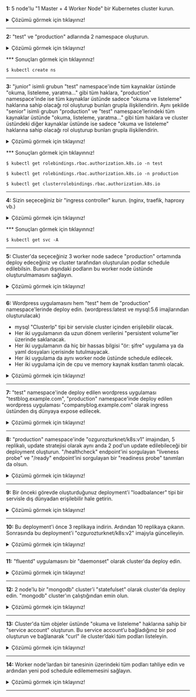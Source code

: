 **1:** 5 node'lu "1 Master + 4 Worker Node" bir Kubernetes cluster kurun. 
<details>
  <summary>Çözümü görmek için tıklayınız!</summary>
Minikube:

```
$ minikube start --node=5
```

AKS:

```
$ az group create --name rg-k8sproje --location northeurope

$ az aks create --name aks-k8sproje --resource-group rg-k8sproje --node-vm-size Standard_B2ms --node-count 4 --location northeurope

$ az aks get-credentials --name aks-k8sproje --resource-group rg-k8sproje
```
</details>

***
**2:** "test" ve "production" adlarında 2 namespace oluşturun.
<details>
  <summary>Çözümü görmek için tıklayınız!</summary>

```
$ kubectl create namespace test

$ kubectl create namespace production
```
</details>

*** Sonuçları görmek için tıklayınnız!

```
$ kubectl create ns

```
***
**3:** "junior" isimli grubun "test" namespace'inde tüm kaynaklar üstünde "okuma, listeleme, yaratma..." gibi tüm haklara, "production" namespace'inde ise tüm kaynaklar üstünde sadece "okuma ve listeleme" haklarına sahip olacağı rol oluşturup bunları grupla ilişkilendirin. Aynı şekilde "senior" isimli grubun "production" ve "test" namespace'lerindeki tüm kaynaklar üstünde "okuma, listeleme, yaratma..." gibi tüm haklara ve cluster üstündeki diğer kaynaklar üstünde ise sadece "okuma ve listeleme" haklarına sahip olacağı rol oluşturup bunları grupla ilişkilendirin.

<details>
  <summary>Çözümü görmek için tıklayınız!</summary>

```
$ kubectl apply -f ./yaml/jr-production-rb.yaml

$ kubectl apply -f ./yaml/jr-test-rb.yaml

$ kubectl apply -f ./yaml/sr-cluster-crb.yaml

$ kubectl apply -f ./yaml/sr-production-rb.yaml

$ kubectl apply -f ./yaml/sr-test-rb.yaml
```
</details>

*** Sonuçları görmek için tıklayınnız!

```
$ kubectl get rolebindings.rbac.authorization.k8s.io -n test

$ kubectl get rolebindings.rbac.authorization.k8s.io -n production

$ kubectl get clusterrolebindings.rbac.authorization.k8s.io

```


***
**4:** Sizin seçeceğiniz bir "ingress controller" kurun. (nginx, traefik, haproxy vb.)

<details>
  <summary>Çözümü görmek için tıklayınız!</summary>

Nginx: https://kubernetes.github.io/ingress-nginx/deploy/

AKS:
```
$ kubectl apply -f https://raw.githubusercontent.com/kubernetes/ingress-nginx/controller-v0.47.0/deploy/static/provider/cloud/deploy.yaml
```

Minikube:
```
$ minikube addons enable ingress
```
</details>

*** Sonuçları görmek için tıklayınnız!

```
$ kubectl get svc -A

```
***
**5:** Cluster'da seçeceğiniz 3 worker node sadece "production" ortamında deploy edeceğiniz ve cluster tarafından oluşturulan podlar schedule edilebilsin. Bunun dışındaki podların bu worker node üstünde oluşturulmamasını sağlayın. 
<details>
  <summary>Çözümü görmek için tıklayınız!</summary>

```
$ node1=$(kubectl get no -o jsonpath="{.items[1].metadata.name}")

$ node2=$(kubectl get no -o jsonpath="{.items[2].metadata.name}")

$ node3=$(kubectl get no -o jsonpath="{.items[3].metadata.name}")

$ kubectl taint node $node1 tier=production:NoSchedule

$ kubectl taint node $node2 tier=production:NoSchedule

$ kubectl taint node $node3 tier=production:NoSchedule

$ kubectl label node $node1 tier=production

$ kubectl label node $node2 tier=production

$ kubectl label node $node3 tier=production
```

</details>

***
**6:** Wordpress uygulamasını hem "test" hem de "production" namespace'lerinde deploy edin. (wordpress:latest ve mysql:5.6 imajlarından oluşturulacak)

- mysql "ClusterIp" tipi bir servisle cluster içinden erişilebilir olacak. 
- Her iki uygulamanın da uzun dönem verilerini "persistent volume"ler üzerinde saklanacak.
- Her iki uygulamanın da hiç bir hassas bilgisi "ör: şifre" uygulama ya da yaml dosyaları içerisinde tutulmayacak. 
- Her iki uygulama da aynı worker node üstünde schedule edilecek.
- Her iki uygulama için de cpu ve memory kaynak kısıtları tanımlı olacak.  
<details>
  <summary>Çözümü görmek için tıklayınız!</summary>

```
$ kubectl create secret generic mysql-test-secret -n test --from-file=MYSQL_ROOT_PASSWORD=./yaml/mysql_root_password.txt --from-file=MYSQL_USER=./yaml/mysql_user.txt --from-file=MYSQL_PASSWORD=./yaml/mysql_password.txt --from-file=MYSQL_DATABASE=./yaml/mysql_database.txt

$ kubectl create secret generic mysql-prod-secret -n production --from-file=MYSQL_ROOT_PASSWORD=./yaml/mysql_root_password.txt --from-file=MYSQL_USER=./yaml/mysql_user.txt --from-file=MYSQL_PASSWORD=./yaml/mysql_password.txt --from-file=MYSQL_DATABASE=./yaml/mysql_database.txt

$ kubectl apply -f ./yaml/wptest.yaml

$ kubectl apply -f ./yaml/wpprod.yaml

$ kubectl get all -n test

$ kubectl get all -n production

$ kubectl port-forward deployment/wp-deployment -n test 8080:80

$ kubectl port-forward deployment/wp-deployment -n production 8080:80

```

</details>

***
**7:** "test" namespace'inde deploy edilen wordpress uygulaması "testblog.example.com", "production" namespace'inde deploy edilen wordpress uygulaması "companyblog.example.com" olarak ingress üstünden dış dünyaya expose edilecek.
<details>
  <summary>Çözümü görmek için tıklayınız!</summary>

```
$ kubectl apply -f ./yaml/wpingress.yaml

$ kubectl get ingress -A -w

```

</details>

***
**8:** "production" namespace'inde "ozgurozturknet/k8s:v1" imajından, 5 replikalı, update stratejisi olarak aynı anda 2 pod'un update edilebileceği bir deployment oluşturun. "/healthcheck" endpoint'ini sorgulayan "liveness probe" ve "/ready" endpoint'ini sorgulayan bir "readiness probe" tanımları da olsun. 
<details>
  <summary>Çözümü görmek için tıklayınız!</summary>

```
$ kubectl apply -f ./yaml/deployment.yaml
```

</details>

***
**9:** Bir önceki görevde oluşturduğunuz deployment'i "loadbalancer" tipi bir servisle dış dünyadan erişilebilir hale getirin. 
<details>
  <summary>Çözümü görmek için tıklayınız!</summary>

```
$ kubectl expose deployment k8s-deployment --type=LoadBalancer -n production

$ kubectl get svc
```

</details>

***
**10:** Bu deployment'i önce 3 replikaya indirin. Ardından 10 replikaya çıkarın. Sonrasında bu deployment'i "ozgurozturknet/k8s:v2" imajıyla güncelleyin.
<details>
  <summary>Çözümü görmek için tıklayınız!</summary>

```
$ kubectl get pods -n production -w

$ kubectl scale deployment k8s-deployment --replicas=3 -n production

$ kubectl scale deployment k8s-deployment --replicas=10 -n production

$ kubectl set image deployment/k8s-deployment k8s=ozgurozturknet/k8s:v2 -n production
```

</details>

***
**11:** "fluentd" uygulamasını bir "daemonset" olarak cluster'da deploy edin. 
<details>
  <summary>Çözümü görmek için tıklayınız!</summary>

```
$ kubectl apply -f ./yaml/daemonset.yaml
```

</details>

***
**12:** 2 node'lu bir "mongodb" cluster'i "statefulset" olarak cluster'da deploy edin. "mongodb" cluster'ın çalıştığından emin olun. 
<details>
  <summary>Çözümü görmek için tıklayınız!</summary>

```
$ kubectl apply -f ./yaml/statefulset.yaml

$ kubectl exec -it mongostatefulset-0 -- bash

root@mongostatefulset-0:/# mongo

> rs.initiate({ _id: "MainRepSet", version: 1, 
members: [ 
 { _id: 0, host: "mongostatefulset-0.mongo-svc.default.svc.cluster.local:27017" }, 
 { _id: 1, host: "mongostatefulset-1.mongo-svc.default.svc.cluster.local:27017" } ]});

MainRepSet:PRIMARY> db.getSiblingDB("admin").createUser({
...       user : "mongoadmin",
...       pwd  : "P@ssw0rd!1",
...       roles: [ { role: "root", db: "admin" } ]
...  });

MainRepSet:PRIMARY> rs.status();

```

</details>

***
**13:** Cluster'da tüm objeler üstünde "okuma ve listeleme" haklarına sahip bir "service account" oluşturun. Bu service account’u bağladığınız bir pod oluşturun ve bağlanarak "curl" ile cluster’daki tüm podları listeleyin. 
<details>
  <summary>Çözümü görmek için tıklayınız!</summary>

```
$ kubectl apply -f ./yaml/serviceaccount.yaml

$ kubectl exec -it pod-proje -- bash

bash-5.0# CERT=/var/run/secrets/kubernetes.io/serviceaccount/ca.crt

bash-5.0# TOKEN=$(cat /var/run/secrets/kubernetes.io/serviceaccount/token)

bash-5.0# curl --cacert $CERT https://kubernetes/api/v1/pods --header "Authorization:Bearer $TOKEN" | jq '.items[].metadata.name'

```

</details>

***
**14:** Worker node'lardan bir tanesinin üzerindeki tüm podları tahliye edin ve ardından yeni pod schedule edilememesini sağlayın. 
<details>
  <summary>Çözümü görmek için tıklayınız!</summary>

```
$ nodedrain=$(kubectl get no -o jsonpath="{.items[3].metadata.name}")

$ kubectl drain $nodedrain --ignore-daemonsets --delete-local-data

$ kubectl cordon $nodedrain

$ kubectl uncordon $nodedrain # Tekrar schedule edilmesini sağlamak için bu kod girilir.

```

</details>

***
